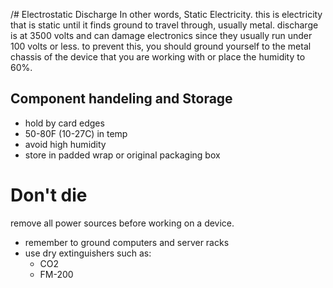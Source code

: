 /# Electrostatic Discharge
In other words, Static Electricity. this is electricity that is static until it finds ground to travel through, usually metal. discharge is at 3500 volts and can damage electronics since they usually run under 100 volts or less.
to prevent this, you should ground yourself to the metal chassis of the device that you are working with or place the humidity to 60%.
## Component handeling and Storage
- hold by card edges
- 50-80F (10-27C) in temp
- avoid high humidity
- store in padded wrap or original packaging box
# Don't die
remove all power sources before working on a device. 
- remember to ground computers and server racks
- use dry extinguishers such as:
	- CO2
	- FM-200